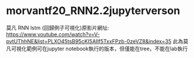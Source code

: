 # morvantf20_RNN2.2jupyterverson
莫凡 RNN lstm (回歸例子可視化)原影片網址:
https://www.youtube.com/watch?v=V-pvtUThhNE&list=PLXO45tsB95cKI5AIlf5TxxFPzb-0zeVZ8&index=35
此為莫凡可視化範例可在jupyter notebook執行的版本，但僅能在tree，不能在lab執行
